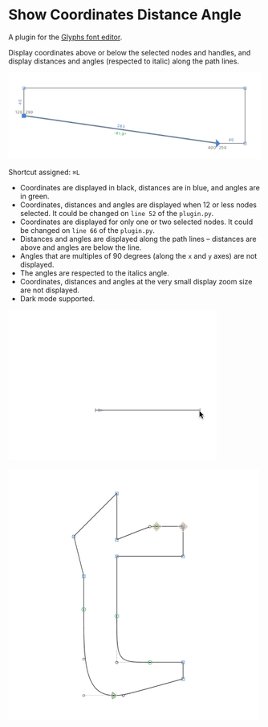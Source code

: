 # Show Coordinates Distance Angle

A plugin for the [Glyphs font editor](http://glyphsapp.com/).

Display coordinates above or below the selected nodes and handles, and display distances and angles (respected to italic) along the path lines.

![](ShowCoordinatesDistanceAngle.png)

Shortcut assigned: `⌘L`

- Coordinates are displayed in black, distances are in blue, and angles are in green.
- Coordinates, distances and angles are displayed when 12 or less nodes selected. It could be changed on `line 52` of the `plugin.py`.
- Coordinates are displayed for only one or two selected nodes. It could be changed on `line 66` of the `plugin.py`.
- Distances and angles are displayed along the path lines – distances are above and angles are below the line.
- Angles that are multiples of 90 degrees (along the `x` and `y` axes) are not displayed.
- The angles are respected to the italics angle.
- Coordinates, distances and angles at the very small display zoom size are not displayed.
- Dark mode supported.

![](ShowCoordinatesDistanceAngle2.gif)

![](ShowCoordinatesDistanceAngle.gif)
